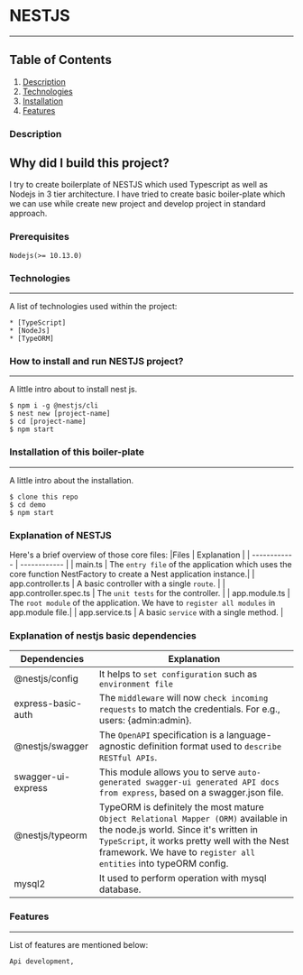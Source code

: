 # NESTJS
***
## Table of Contents
1. [Description](#description)
2. [Technologies](#technologies)
3. [Installation](#installation)
4. [Features](#features)

### Description
## Why did I build this project?
I try to create boilerplate of NESTJS which used Typescript as well as Nodejs in 3 tier architecture. I have tried to create basic boiler-plate which we can use while create new project and develop project in standard approach.

### Prerequisites
```
Nodejs(>= 10.13.0)
```

### Technologies
***
A list of technologies used within the project:
```
* [TypeScript]
* [NodeJs]
* [TypeORM]
```

### How to install and run NESTJS project?
***
A little intro about to install nest js. 
```
$ npm i -g @nestjs/cli
$ nest new [project-name]
$ cd [project-name]
$ npm start
```

### Installation of this boiler-plate
***
A little intro about the installation. 
```
$ clone this repo
$ cd demo
$ npm start
```

### Explanation of NESTJS
Here's a brief overview of those core files:
|Files     | Explanation      | 
| ------------ |   ------------ | 
| main.ts | The `entry file` of the application which uses the core function NestFactory to create a Nest application instance.|
| app.controller.ts        | A basic controller with a single `route`.  | 
| app.controller.spec.ts         | The `unit tests` for the controller. | 
| app.module.ts | The `root module` of the application. We have to `register all modules` in app.module file.|
| app.service.ts | A basic `service` with a single method. |

### Explanation of nestjs basic dependencies
|Dependencies     | Explanation      | 
| ------------ |   ------------ | 
| @nestjs/config | It helps to `set configuration` such as `environment file`|
| express-basic-auth | The `middleware` will now `check incoming requests` to match the credentials. For e.g., users: {admin:admin}.|
| @nestjs/swagger | The `OpenAPI` specification is a language-agnostic definition format used to `describe RESTful APIs`.|
|swagger-ui-express| This module allows you to serve `auto-generated swagger-ui generated API docs from express`, based on a swagger.json file.|
|@nestjs/typeorm| TypeORM is definitely the most mature `Object Relational Mapper (ORM)` available in the node.js world. Since it's written in `TypeScript`, it works pretty well with the Nest framework. We have to `register all entities` into typeORM config.|
|mysql2| It used to perform operation with mysql database.| 


### Features
***
List of features are mentioned below:
```
Api development,
```
